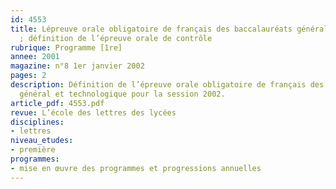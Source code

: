 ```yaml
---
id: 4553
title: Lépreuve orale obligatoire de français des baccalauréats général et technologique
  ; définition de l’épreuve orale de contrôle
rubrique: Programme [1re]
annee: 2001
magazine: n°8 1er janvier 2002
pages: 2
description: Définition de l’épreuve orale obligatoire de français des baccalauréats
  général et technologique pour la session 2002.
article_pdf: 4553.pdf
revue: L’école des lettres des lycées
disciplines:
- lettres
niveau_etudes:
- première
programmes:
- mise en œuvre des programmes et progressions annuelles
---
```

